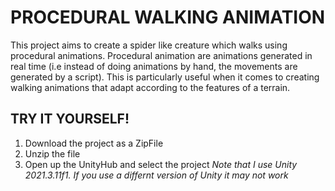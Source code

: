 # PROCEDURAL WALKING ANIMATION
This project aims to create a spider like creature which walks using procedural animations. Procedural animation are animations generated in real time (i.e instead of doing animations by hand, the movements are generated by a script). This is particularly useful when it comes to creating walking animations that adapt according to the features of a terrain.

## TRY IT YOURSELF!
  1. Download the project as a ZipFile
  2. Unzip the file
  3. Open up the UnityHub and select the project
  _Note that I use Unity 2021.3.11f1. If you use a differnt version of Unity it may not work_
